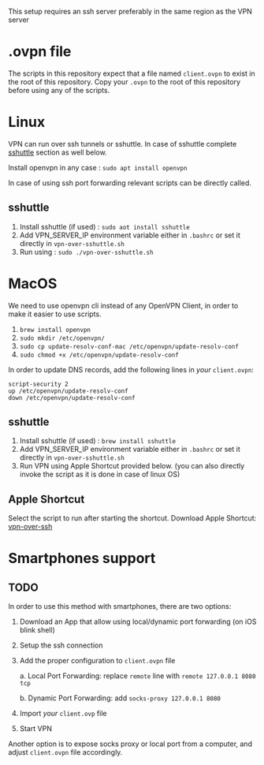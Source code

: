 This setup requires an ssh server preferably in the same region as the VPN server
# .ovpn file
The scripts in this repository expect that a file named `client.ovpn` to exist in the root of this repository. 
Copy your `.ovpn` to the root of this repository before using any of the scripts.
 
# Linux
VPN can run over ssh tunnels or sshuttle. In case of sshuttle complete [sshuttle](#sshuttle) section as well below.

Install openvpn in any case : `sudo apt install openvpn`

In case of using ssh port forwarding relevant scripts can be directly called.

## sshuttle

1. Install sshuttle (if used) : `sudo aot install sshuttle`
2. Add VPN_SERVER_IP environment variable either in `.bashrc` or set it directly in `vpn-over-sshuttle.sh`
3. Run using : `sudo ./vpn-over-sshuttle.sh`


# MacOS

We need to use openvpn cli instead of any OpenVPN Client, in order to make it easier to use scripts.

1. `brew install openvpn`
2. `sudo mkdir /etc/openvpn/`
3. `sudo cp update-resolv-conf-mac /etc/openvpn/update-resolv-conf`
4. `sudo chmod +x /etc/openvpn/update-resolv-conf`

In order to update DNS records, add the following lines in _your_ `client.ovpn`:

```
script-security 2
up /etc/openvpn/update-resolv-conf
down /etc/openvpn/update-resolv-conf
```

## sshuttle

1. Install sshuttle (if used) : `brew install sshuttle`
2. Add VPN_SERVER_IP environment variable either in `.bashrc` or set it directly in `vpn-over-sshuttle.sh`
3. Run VPN using Apple Shortcut provided below. (you can also directly invoke the script as it is done in case of linux OS)

## Apple Shortcut

Select the script to run after starting the shortcut.
Download Apple Shortcut: [vpn-over-ssh](https://www.icloud.com/shortcuts/3ab966ad5c8d48d3a29c91e9a9f80710)

# Smartphones support

## TODO

In order to use this method with smartphones, there are two options:

1. Download an App that allow using local/dynamic port forwarding (on iOS blink shell)
2. Setup the ssh connection
3. Add the proper configuration to `client.ovpn` file

   a. Local Port Forwarding: replace `remote` line with `remote 127.0.0.1 8080 tcp`

   b. Dynamic Port Forwarding: add `socks-proxy 127.0.0.1 8080`

4. Import _your_ `client.ovp` file

5. Start VPN

Another option is to expose socks proxy or local port from a computer, and adjust `client.ovpn` file accordingly.
